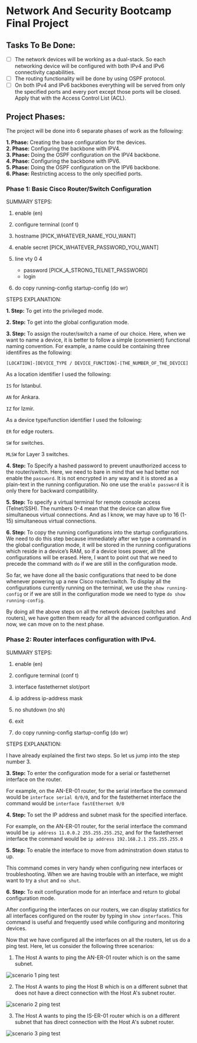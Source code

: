 # Network And Security Bootcamp Final Project

## Tasks To Be Done:

- [ ] The network devices will be working as a dual-stack. So each networking device will be configured with both IPv4 and IPv6 connectivity capabilities.
- [ ] The routing functionality will be done by using OSPF protocol.
- [ ] On both IPv4 and IPv6 backbones everything will be served from only the specified ports and every port except those ports will be closed. Apply that with the Access Control List (ACL).

## Project Phases:
The project will be done into 6 separate phases of work as the following:

**1. Phase:** Creating the base configuration for the devices.<br>
**2. Phase:** Configuring the backbone with IPV4.<br>
**3. Phase:** Doing the OSPF configuration on the IPV4 backbone.<br>
**4. Phase:** Configuring the backbone with IPV6.<br>
**5. Phase:** Doing the OSPF configuration on the IPV6 backbone.<br>
**6. Phase:** Restricting access to the only specified ports.<br>

### Phase 1: Basic Cisco Router/Switch Configuration

SUMMARY STEPS:

1. enable (en)

2. configure terminal (conf t)

3. hostname [PICK_WHATEVER_NAME_YOU_WANT]

4. enable secret [PICK_WHATEVER_PASSWORD_YOU_WANT]

5. line vty 0 4
   - password [PICK_A_STRONG_TELNET_PASSWORD] 
   - login

6. do copy running-config startup-config (do wr)

STEPS EXPLANATION:

**1. Step:** To get into the privileged mode.

**2. Step:** To get into the global configuration mode.

**3. Step:** To assign the router/switch a name of our choice. Here, when we want to name a device, it is better to follow a simple (convenient) functional naming convention. For example, a name could be containing three identifires as the following:

`[LOCATION]-[DEVICE_TYPE / DEVICE_FUNCTION]-[THE_NUMBER_OF_THE_DEVICE]`

As a location identifier I used the following:

`IS` for Istanbul.

`AN` for Ankara.

`IZ` for Izmir.

As a device type/function identifier I used the following:

`ER` for edge routers.

`SW` for switches.

`MLSW` for Layer 3 switches.

**4. Step:** To Specify a hashed password to prevent unauthorized access to the router/switch. Here, we need to bare in mind that we had better not enable the `password`. It is not encrypted in any way and it is stored as a plain-text in the running configuration. No one use the `enable password` it is only there for backward compatibility.

**5. Step:** To specify a virtual terminal for remote console access (Telnet/SSH). The numbers 0-4 mean that the device can allow five simultaneous virtual connections. And as I know, we may have up to 16 (1-15) simultaneous virtual connections.

**6. Step:** To copy the running configurations into the startup configurations. We need to do this step because immediately after we type a command in the global configuration mode, it will be stored in the running configurations which reside in a device’s RAM, so if a device loses power, all the configurations will be erased. Here, I want to point out that we need to precede the command with `do` if we are still in the configuration mode. 

So far, we have done all the basic configurations that need to be done whenever powering up a new Cisco router/switch. To display all the configurations currently running on the terminal, we use the `show running-config` or if we are still in the configuration mode we need to type `do show running-config`.

By doing all the above steps on all the network devices (switches and routers), we have gotten them ready for all the advanced configuration. And now, we can move on to the next phase.

### Phase 2: Router interfaces configuration with IPv4.

SUMMARY STEPS:

1. enable (en)

2. configure terminal (conf t)

3. interface fastethernet slot/port

4. ip address ip-address mask

5. no shutdown (no sh)

6. exit

7. do copy running-config startup-config (do wr)

STEPS EXPLANATION:

I have already explained the first two steps. So let us jump into the step number 3.

**3. Step:**  To enter the configuration mode for a serial or fastethernet interface on the router. 

For example, on the AN-ER-01 router, for the serial interface the command would be `interface serial 0/0/0`, and for the fastethernet interface the command would be `interface fastEthernet 0/0`

**4. Step:** To set the IP address and subnet mask for the specified interface.

For example, on the AN-ER-01 router, for the serial interface the command would be `ip address 11.0.0.2 255.255.255.252`, and for the fastethernet interface the command would be `ip address 192.168.2.1 255.255.255.0`

**5. Step:**  To enable the interface to move from adminstration down status to up.

This command comes in very handy when configuring new interfaces or troubleshooting. When we are having trouble with an interface, we might want to try a `shut` and `no shut`.

**6. Step:** To exit configuration mode for an interface and return to global configuration mode.

After configuring the interfaces on our routers, we can display statistics for all interfaces configured on the router by typing in `show interfaces`. This command is useful and frequently used while configuring and monitoring devices.

Now that we have configured all the interfaces on all the routers, let us do a ping test. Here, let us consider the following three scenarios:

1. The Host A wants to ping the AN-ER-01 router which is on the same subnet.

![scenario 1 ping test](/Assets/Images/ping-test-1.png)

2. The Host A wants to ping the Host B which is on a different subnet that does not have a direct connection with the Host A's subnet router.

![scenario 2 ping test](/Assets/Images/ping-test-2.png)

3. The Host A wants to ping the IS-ER-01 router which is on a different subnet that has direct connection with the Host A's subnet router.

![scenario 3 ping test](/Assets/Images/ping-test-3.png)

